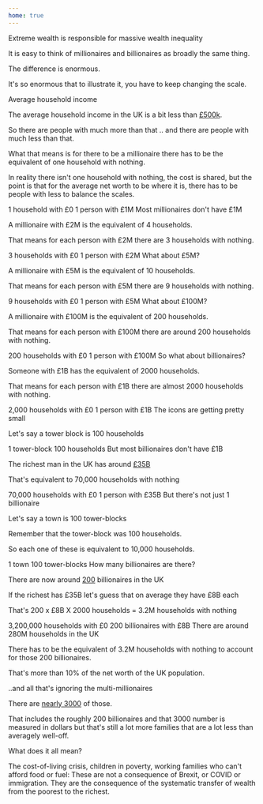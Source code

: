 ```yaml
---
home: true
---
```


<v-card class="my-5">
<v-card-title>Extreme wealth is responsible for massive wealth inequality</v-card-title>
<v-card-text>
<p>It is easy to think of millionaires and billionaires as broadly the same thing.</p>
<p>The difference is enormous.</p>
<p>It's so enormous that to illustrate it, you have to keep changing the scale.</p>
</v-card-text>
</v-card>
<v-spacer/>
<v-card class="my-5">
<v-card-title>Average household income</v-card-title>
<v-card-text>
<p>The average household income in the UK is a bit less than <a href="https://www.ons.gov.uk/economy/nationalaccounts/uksectoraccounts/bulletins/nationalbalancesheet/1995to2021#:~:text=In%202021%2C%20the%20average%20UK,%25%20and%2029.7%25%2C%20respectively.">£500k</a>.</p>
<p>So there are people with much more than that .. and there are people with much less than that.</p>
<p>What that means is for there to be a millionaire there has to be the equivalent of one household with nothing.</p>
<p>In reality there isn't one household with nothing, the cost is shared, but the point is that for 
the average net worth to be where it is, there has to be people with less to balance the scales.</p>
<v-row class="mt-5">
<v-col :cols="6" :style="{textAlign:'center'}"><span class="text-h2">1 household with £0</span></v-col>
<v-col :cols="6" :style="{textAlign:'center'}"><span class="text-h2">1 person with £1M</span></v-col>
<v-col :cols="6"><households icon="mdi-human-male-male-child" :size="50" :width="1" :height="1"/></v-col>
<v-col :cols="6"><households icon="mdi-account-cash" :size="50" :width="1" :height="1"/></v-col>
<v-col :cols="12"><see-saw/></v-col>
</v-row>
</v-card-text>
</v-card>

<v-card class="my-5">
<v-card-title>Most millionaires don't have £1M</v-card-title>
<v-card-text>
<p>A millionaire with £2M is the equivalent of 4 households.</p>
<p>That means for each person with £2M there are 3 households with nothing.</p>
<v-row class="mt-5">
<v-col :cols="6" :style="{textAlign:'center'}"><span class="text-h2">3 households with £0</span></v-col>
<v-col :cols="6" :style="{textAlign:'center'}"><span class="text-h2">1 person with £2M</span></v-col>
<v-col :cols="6"><households icon="mdi-human-male-male-child" :size="50" :width="3" :height="1"/></v-col>
<v-col :cols="6"><households icon="mdi-account-cash" :size="50" :width="1" :height="1"/></v-col>
<v-col :cols="12"><see-saw/></v-col>
</v-row>
</v-card-text>
</v-card>

<v-card class="my-5">
<v-card-title>What about £5M?</v-card-title>
<v-card-text>
<p>A millionaire with £5M is the equivalent of 10 households.</p>
<p>That means for each person with £5M there are 9 households with nothing.</p>
<v-row class="mt-5">
<v-col :cols="6" :style="{textAlign:'center'}"><span class="text-h2">9 households with £0</span></v-col>
<v-col :cols="6" :style="{textAlign:'center'}"><span class="text-h2">1 person with £5M</span></v-col>
<v-col :cols="6"><households icon="mdi-human-male-male-child" :size="50" :width="3" :height="3"/></v-col>
<v-col :cols="6"><households icon="mdi-account-cash" :size="150" :width="1" :height="1"/></v-col>
<v-col :cols="12"><see-saw/></v-col>
</v-row>
</v-card-text>
</v-card>

<v-card class="my-5">
<v-card-title>What about £100M?</v-card-title>
<v-card-text>
<p>A millionaire with £100M is the equivalent of 200 households.</p>
<p>That means for each person with £100M there are around 200 households with nothing.</p>
<v-row class="mt-5">
<v-col :cols="6" :style="{textAlign:'center'}"><span class="text-h2">200 households with £0</span></v-col>
<v-col :cols="6" :style="{textAlign:'center'}"><span class="text-h2">1 person with £100M</span></v-col>
<v-col :cols="6"><households icon="mdi-human-male-male-child" :size="20" :width="20" :height="10"/></v-col>
<v-col :cols="6"><households icon="mdi-account-cash" :size="200" :width="1" :height="1"/></v-col>
<v-col :cols="12"><see-saw :shift-right="1"/></v-col>
</v-row>
</v-card-text>
</v-card>

<v-card class="my-5">
<v-card-title>So what about billionaires?</v-card-title>
<v-card-text>
<p>Someone with £1B has the equivalent of 2000 households.</p>
<p>That means for each person with £1B there are almost 2000 households with nothing.</p>
<v-row class="mt-5">
<v-col :cols="9" :style="{textAlign:'center'}"><span class="text-h2">2,000 households with £0</span></v-col>
<v-col :cols="3" :style="{textAlign:'center'}"><span class="text-h2">1 person with £1B</span></v-col>
<v-col :cols="9"><households icon="mdi-human-male-male-child" :size="8" :width="80" :height="25"/></v-col>
<v-col :cols="3"><households icon="mdi-account-cash" :size="200" :width="1" :height="1"/></v-col>
<v-col :cols="12"><see-saw :shift-right="6"/></v-col>
</v-row>
</v-card-text>
</v-card>

<v-card class="my-5">
<v-card-title>The icons are getting pretty small</v-card-title>
<v-card-text>
<p>Let's say a tower block is 100 households</p>
<v-row class="mt-5">
<v-col :cols="6" :style="{textAlign:'center'}"><span class="text-h2">1 tower-block</span></v-col>
<v-col :cols="6" :style="{textAlign:'center'}"><span class="text-h2">100 households</span></v-col>
<v-col :cols="6"><households icon="mdi-office-building" :size="250" :width="1" :height="1"/></v-col>
<v-col :cols="6"><households icon="mdi-human-male-male-child" :size="20" :width="10" :height="10"/></v-col>
<v-col :cols="12"><see-saw/></v-col>
</v-row>
</v-card-text>
</v-card>

<v-card class="my-5">
<v-card-title>But most billionaires don't have £1B</v-card-title>
<v-card-text>
<p>The richest man in the UK has around <a href="https://www.thetimes.co.uk/sunday-times-rich-list">£35B</a></p>
<p>That's equivalent to 70,000 households with nothing</p>
<v-row>
<v-col :cols="8" :style="{textAlign:'center'}"><span class="text-h2">70,000 households with £0</span></v-col>
<v-col :cols="4" :style="{textAlign:'center'}"><span class="text-h2">1 person with £35B</span></v-col>
<v-col :cols="8"><households icon="mdi-office-building" :size="12" :width="35" :height="20"/></v-col>
<v-col :cols="4"><households icon="mdi-account-cash" :size="200" :width="1" :height="1"/></v-col>
<v-col :cols="12"><see-saw :shift-right="3"/></v-col>
</v-row>
</v-card-text>
</v-card>

<v-card class="my-5">
<v-card-title>But there's not just 1 billionaire</v-card-title>
<v-card-text>
<p>Let's say a town is 100 tower-blocks</p>
<p>Remember that the tower-block was 100 households.</p>
<p>So each one of these is equivalent to 10,000 households.</p>
<v-row class="mt-5">
<v-col :cols="6" :style="{textAlign:'center'}"><span class="text-h2">1 town</span></v-col>
<v-col :cols="6" :style="{textAlign:'center'}"><span class="text-h2">100 tower-blocks</span></v-col>
<v-col :cols="6"><households icon="mdi-home-city" :size="250" :width="1" :height="1"/></v-col>
<v-col :cols="6"><households icon="mdi-office-building" :size="20" :width="10" :height="10"/></v-col>
<v-col :cols="12"><see-saw/></v-col>
</v-row>
</v-card-text>
</v-card>

<v-card class="mt-5">
<v-card-title>How many billionaires are there?</v-card-title>
<v-card-text>
<p>There are now around <a href="https://www.standard.co.uk/business/money/rich-list-2023-who-are-the-wealthiest-people-in-the-uk-b1082242.html#:~:text=There%20were%20a%20record%20171,the%20Sunday%20Times%20Rich%20List.&text=The%20billionaire%20Hinduja%20family%20has,more%20than%20%C2%A36%20billion.">200</a> billionaires in the UK</p>
<p>If the richest has £35B let's guess that on average they have £8B each</p>
<p>That's 200 x £8B X 2000 households = 3.2M households with nothing</p> 
<v-row class="mt-5">
<v-col :cols="6" :style="{textAlign:'center'}"><span class="text-h2">3,200,000 households with £0</span></v-col>
<v-col :cols="6" :style="{textAlign:'center'}"><span class="text-h2">200 billionaires with £8B</span></v-col>
<v-col :cols="6"><households icon="mdi-home-city" :size="20" :width="16" :height="20"/></v-col>
<v-col :cols="6"><households icon="mdi-account-cash" :size="20" :width="10" :height="20"/></v-col>
<v-col :cols="12"><see-saw/></v-col>
</v-row>
</v-card-text>
</v-card>

<v-card class="my-5">
<v-card-title>There are around 280M households in the UK</v-card-title>
<v-card-text>
<p>There has to be the equivalent of 3.2M households with nothing to 
account for those 200 billionaires.</p>
<p>That's more than 10% of the net worth of the UK population.</p>
</v-card-text>
</v-card>

<v-card class="my-5">
<v-card-title>..and all that's ignoring the multi-millionaires</v-card-title>
<v-card-text>
<p>There are <a href="https://www.statista.com/statistics/434012/population-of-dollar-millionaires-in-the-united-kingdom-uk/#:~:text=In%202021%2C%20there%20were%20estimated,2%2C584%20in%20the%20previous%20year.">nearly 3000</a> of those.</p>
<p>That includes the roughly 200 billionaires and that 3000 number is measured in dollars but that's
still a lot more families that are a lot less than averagely well-off.</p>
</v-card-text>
</v-card>

<v-card class="my-5">
<v-card-title>What does it all mean?</v-card-title>
<v-card-text>
<p>The cost-of-living crisis, children in poverty, working families who can't afford 
food or fuel: These are not a consequence of Brexit, or COVID or immigration. 
They are the consequence of the systematic transfer of wealth from the poorest to 
the richest.</p>
</v-card-text>
</v-card>
